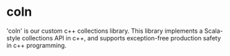 # coln
'coln' is our custom c++ collections library. This library implements a Scala-style collections API in c++, and supports exception-free production safety in c++ programming.
